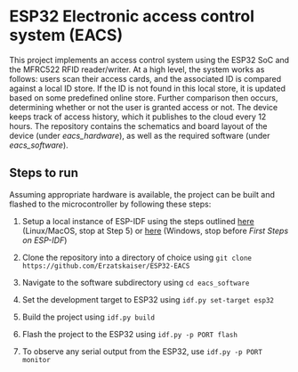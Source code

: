 # **ESP32 Electronic access control system (EACS)**

This project implements an access control system using the ESP32 SoC and the MFRC522 RFID reader/writer. At a high level, the system works as follows: users scan their access cards, and the associated
ID is compared against a local ID store. If the ID is not found in this local store, it is updated based on some predefined online store. Further comparison then occurs, determining whether or not the
user is granted access or not. The device keeps track of access history, which it publishes to the cloud every 12 hours. The repository contains the schematics and board layout of the device
(under _eacs_hardware_), as well as the required software (under _eacs_software_).

## Steps to run
Assuming appropriate hardware is available, the project can be built and flashed to the microcontroller by following these steps:
1. Setup a local instance of ESP-IDF using the steps outlined [here](https://docs.espressif.com/projects/esp-idf/en/stable/esp32/get-started/linux-macos-setup.html) (Linux/MacOS, stop at Step 5) or
   [here](https://docs.espressif.com/projects/esp-idf/en/stable/esp32/get-started/windows-setup.html) (Windows, stop before _First Steps on ESP-IDF_)
   
3. Clone the repository into a directory of choice using ```git clone https://github.com/Erzatskaiser/ESP32-EACS```
4. Navigate to the software subdirectory using ```cd eacs_software```
5. Set the development target to ESP32 using ```idf.py set-target esp32```
6. Build the project using ```idf.py build```
7. Flash the project to the ESP32 using ```idf.py -p PORT flash```
8. To observe any serial output from the ESP32, use ```idf.py -p PORT monitor```
